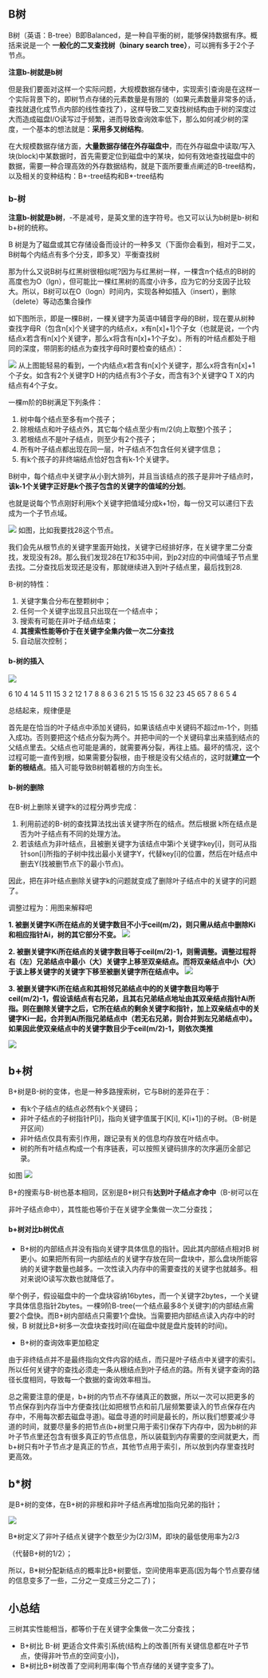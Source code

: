## B树
B树（英语：B-tree）B即Balanced，是一种自平衡的树，能够保持数据有序。概括来说是一个
**一般化的二叉查找树（binary search tree）**，可以拥有多于2个子节点。

**注意b-树就是b树**

但是我们要面对这样一个实际问题，大规模数据存储中，实现索引查询是在这样一个实际背景下的，即树节点存储的元素数量是有限的（如果元素数量非常多的话，查找就退化成节点内部的线性查找了），这样导致二叉查找树结构由于树的深度过大而造成磁盘I/O读写过于频繁，进而导致查询效率低下，那么如何减少树的深度，一个基本的想法就是：**采用多叉树结构**。

在大规模数据存储方面，**大量数据存储在外存磁盘中**，而在外存磁盘中读取/写入块(block)中某数据时，首先需要定位到磁盘中的某块，如何有效地查找磁盘中的数据，需要一种合理高效的外存数据结构，就是下面所要重点阐述的B-tree结构，以及相关的变种结构：B+-tree结构和B*-tree结构

### b-树
**注意b-树就是b树**，-不是减号，是英文里的连字符号。也又可以认为b树是b-树和b+树的统称。

B 树是为了磁盘或其它存储设备而设计的一种多叉（下面你会看到，相对于二叉，B树每个内结点有多个分支，即多叉）平衡查找树

那为什么又说B树与红黑树很相似呢?因为与红黑树一样，一棵含n个结点的B树的高度也为O（lgn），但可能比一棵红黑树的高度小许多，应为它的分支因子比较大。所以，B树可以在O（logn）时间内，实现各种如插入（insert），删除（delete）等动态集合操作

如下图所示，即是一棵B树，一棵关键字为英语中辅音字母的B树，现在要从树种查找字母R（包含n[x]个关键字的内结点x，x有n[x]+1]个子女（也就是说，一个内结点x若含有n[x]个关键字，那么x将含有n[x]+1个子女）。所有的叶结点都处于相同的深度，带阴影的结点为查找字母R时要检查的结点）：

![](image/b-tree.jpg)
从上图能轻易的看到，一个内结点x若含有n[x]个关键字，那么x将含有n[x]+1个子女。如含有2个关键字D H的内结点有3个子女，而含有3个关键字Q T X的内结点有4个子女。

一棵m阶的B树满足下列条件：

 1. 树中每个结点至多有m个孩子；
 2. 除根结点和叶子结点外，其它每个结点至少有m/2(向上取整)个孩子；
 3. 若根结点不是叶子结点，则至少有2个孩子；
 4. 所有叶子结点都出现在同一层，叶子结点不包含任何关键字信息；
 5. 有k个孩子的非终端结点恰好包含有k-1个关键字。

B树中，每个结点中关键字从小到大排列，并且当该结点的孩子是非叶子结点时，**该k-1个关键字正好是k个孩子包含的关键字的值域的分划**。

也就是说每个节点刚好利用k个关键字把值域分成k+1份，每一份又可以递归下去成为一个子节点域。

![](image/b-tree2.jpg)
如图，比如我要找28这个节点。

我们会先从根节点的关键字里面开始找，关键字已经排好序，在关键字里二分查找，发现没有28。那么我们发现28在17和35中间，到p2对应的中间值域子节点里去找。二分查找后发现还是没有，那就继续进入到叶子结点里，最后找到28.

B-树的特性：

 1. 关键字集合分布在整颗树中；
 2. 任何一个关键字出现且只出现在一个结点中；
 3. 搜索有可能在非叶子结点结束；
 4. **其搜索性能等价于在关键字全集内做一次二分查找**
 5. 自动层次控制；

#### b-树的插入
![](image/b-tree4.gif)

6 10 4 14 5 11 15 3 2 12 1 7 8 8 6 3 6 21 5 15 15 6 32 23 45 65 7 8 6 5 4

总结起来，规律便是

首先是在恰当的叶子结点中添加关键码，如果该结点中关键码不超过m-1个，则插入成功。否则要把这个结点分裂为两个。并把中间的一个关键码拿出来插到结点的父结点里去。父结点也可能是满的，就需要再分裂，再往上插。最坏的情况，这个过程可能一直传到根，如果需要分裂根，由于根是没有父结点的，这时就**建立一个新的根结点**。插入可能导致B树朝着根的方向生长。

#### b-树的删除

在B-树上删除关键字k的过程分两步完成：

 1. 利用前述的B-树的查找算法找出该关键字所在的结点。然后根据 k所在结点是否为叶子结点有不同的处理方法。
 2. 若该结点为非叶结点，且被删关键字为该结点中第i个关键字key[i]，则可从指针son[i]所指的子树中找出最小关键字Y，代替key[i]的位置，然后在叶结点中删去Y(找被删节点下的最小节点)。

因此，把在非叶结点删除关键字k的问题就变成了删除叶子结点中的关键字的问题了。

调整过程为：用图来解释吧

**1. 被删关键字Ki所在结点的关键字数目不小于ceil(m/2)，则只需从结点中删除Ki和相应指针Ai，树的其它部分不变。**
![](image/btree5.png)

 **2. 被删关键字Ki所在结点的关键字数目等于ceil(m/2)-1，则需调整。调整过程将右（左）兄弟结点中最小（大）关键字上移至双亲结点。而将双亲结点中小（大）于该上移关键字的关键字下移至被删关键字所在结点中。**
![](image/btree6.png)

**3. 被删关键字Ki所在结点和其相邻兄弟结点中的的关键字数目均等于ceil(m/2)-1，假设该结点有右兄弟，且其右兄弟结点地址由其双亲结点指针Ai所指。则在删除关键字之后，它所在结点的剩余关键字和指针，加上双亲结点中的关键字Ki一起，合并到Ai所指兄弟结点中（若无右兄弟，则合并到左兄弟结点中）。如果因此使双亲结点中的关键字数目少于ceil(m/2)-1，则依次类推**

![](image/btree7.png)


## b+树
B+树是B-树的变体，也是一种多路搜索树，它与B树的差异在于：

- 有k个子结点的结点必然有k个关键码；
- 非叶子结点的子树指针P[i]，指向关键字值属于[K[i], K[i+1])的子树。（B-树是开区间）
- 非叶结点仅具有索引作用，跟记录有关的信息均存放在叶结点中。
- 树的所有叶结点构成一个有序链表，可以按照关键码排序的次序遍历全部记录。

如图
![](image/btree9.jpg)

B+的搜索与B-树也基本相同，区别是B+树只有**达到叶子结点才命中**（B-树可以在

非叶子结点命中），其性能也等价于在关键字全集做一次二分查找；


#### b+树对比b树优点
- B+树的内部结点并没有指向关键字具体信息的指针。因此其内部结点相对B 树更小。如果把所有同一内部结点的关键字存放在同一盘块中，那么盘块所能容纳的关键字数量也越多。一次性读入内存中的需要查找的关键字也就越多。相对来说IO读写次数也就降低了。

举个例子，假设磁盘中的一个盘块容纳16bytes，而一个关键字2bytes，一个关键字具体信息指针2bytes。一棵9阶B-tree(一个结点最多8个关键字)的内部结点需要2个盘快。而B+树内部结点只需要1个盘快。当需要把内部结点读入内存中的时候，B 树就比B+树多一次盘块查找时间(在磁盘中就是盘片旋转的时间)。

- B+树的查询效率更加稳定

由于非终结点并不是最终指向文件内容的结点，而只是叶子结点中关键字的索引。所以任何关键字的查找必须走一条从根结点到叶子结点的路。所有关键字查询的路径长度相同，导致每一个数据的查询效率相当。

总之需要注意的便是，b+树的内节点不存储真正的数据，所以一次可以把更多的节点保存到内存当中方便查找(比如把根节点和前几层频繁要读入的节点保存在内存中，不用每次都去磁盘寻道)。磁盘寻道的时间是最长的，所以我们想要减少寻道的时间，就要尽量多的把节点(b+树里只用于索引)保存下内存中，因为b树的非叶子节点里还包含有很多真正的节点信息，所以装载到内存需要的空间就更大，而b+树只有叶子节点才是真正的节点，其他节点用于索引，所以放到内存里查找时更高效。


## b*树
是B+树的变体，在B+树的非根和非叶子结点再增加指向兄弟的指针；

![](image/btree10.jpg)

B*树定义了非叶子结点关键字个数至少为(2/3)M，即块的最低使用率为2/3

（代替B+树的1/2）；

所以，B*树分配新结点的概率比B+树要低，空间使用率更高(因为每个节点要存储的信息变多了一些，二分之一变成三分之二了)；

## 小总结
三树其实性能相当，都等价于在关键字全集做一次二分查找；

- B+树比 B-树 更适合文件索引系统(结构上的改善[所有关键信息都在叶子节点，使得非叶节点的空间变小])，
- B*树比B+树改善了空间利用率(每个节点存储的关键字变多了)。


